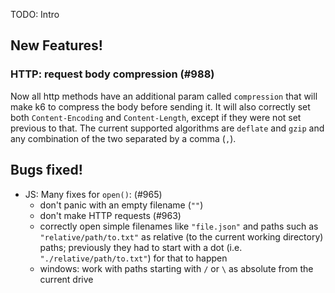 TODO: Intro

## New Features!

### HTTP: request body compression (#988)

Now all http methods have an additional param called `compression` that will make k6 to compress the body before sending it. It will also correctly set both `Content-Encoding` and `Content-Length`, except if they were not set previous to that. The current supported algorithms are `deflate` and `gzip` and any combination of the two separated by a comma (`,`).

## Bugs fixed!

* JS: Many fixes for `open()`: (#965)
  - don't panic with an empty filename (`""`)
  - don't make HTTP requests (#963)
  - correctly open simple filenames like `"file.json"` and paths such as `"relative/path/to.txt"` as relative (to the current working directory) paths; previously they had to start with a dot (i.e. `"./relative/path/to.txt"`) for that to happen
  - windows: work with paths starting with `/` or `\` as absolute from the current drive
